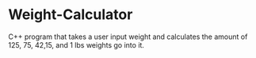 # Weight-Calculator
C++ program that takes a user input weight and calculates the amount of 125, 75, 42,15, and 1 lbs weights go into it.
